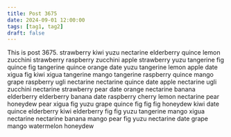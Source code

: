 ```yaml
---
title: Post 3675
date: 2024-09-01 12:00:00
tags: [tag1, tag2]
draft: false
---
```

This is post 3675.
strawberry
kiwi
yuzu
nectarine
elderberry
quince
lemon
zucchini
strawberry
raspberry
zucchini
apple
strawberry
yuzu
tangerine
fig
quince
fig
tangerine
quince
orange
date
yuzu
tangerine
lemon
apple
date
xigua
fig
kiwi
xigua
tangerine
mango
tangerine
raspberry
quince
mango
grape
raspberry
ugli
nectarine
nectarine
quince
date
apple
nectarine
ugli
zucchini
nectarine
strawberry
pear
date
orange
nectarine
banana
elderberry
elderberry
banana
date
raspberry
cherry
lemon
nectarine
pear
honeydew
pear
xigua
fig
yuzu
grape
quince
fig
fig
fig
honeydew
kiwi
date
quince
elderberry
kiwi
elderberry
fig
fig
yuzu
tangerine
mango
xigua
nectarine
nectarine
banana
mango
pear
fig
yuzu
nectarine
date
grape
mango
watermelon
honeydew
